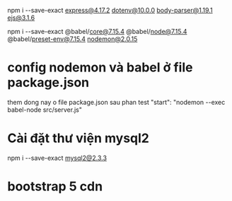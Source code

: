 npm i --save-exact express@4.17.2 dotenv@10.0.0 body-parser@1.19.1 ejs@3.1.6 

npm i --save-exact @babel/core@7.15.4 @babel/node@7.15.4 @babel/preset-env@7.15.4 nodemon@2.0.15

# config nodemon và babel ở file package.json
them dong nay o file package.json sau phan test
"start": "nodemon --exec babel-node src/server.js"

# Cài đặt thư viện mysql2
npm i --save-exact mysql2@2.3.3


# bootstrap 5 cdn 
<!-- Latest compiled and minified CSS -->
<link href="https://cdn.jsdelivr.net/npm/bootstrap@5.3.1/dist/css/bootstrap.min.css" rel="stylesheet">

<!-- Latest compiled JavaScript -->
<script src="https://cdn.jsdelivr.net/npm/bootstrap@5.3.1/dist/js/bootstrap.bundle.min.js"></script>
